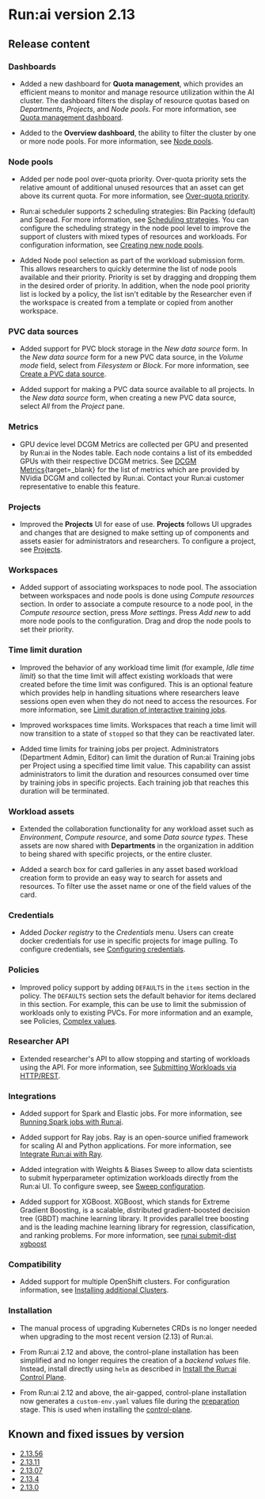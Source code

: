 # Run:ai version 2.13

## Release content

### Dashboards
<!-- RUN9530/9577 New Dashboard for Quota management -->
* Added a new dashboard for **Quota management**, which provides an efficient means to monitor and manage resource utilization within the AI cluster. The dashboard filters the display of resource quotas based on *Departments*, *Projects*, and *Node pools*. For more information, see [Quota management dashboard](../admin/admin-ui-setup/dashboard-analysis.md#quota-management-dashboard).

* Added to the **Overview dashboard**, the ability to filter the cluster by one or more node pools. For more information, see [Node pools](../Researcher/scheduling/using-node-pools.md).

### Node pools

* Added per node pool over-quota priority. Over-quota priority sets the relative amount of additional unused resources that an asset can get above its current quota. For more information, see [Over-quota priority](../Researcher/scheduling/the-runai-scheduler.md#over-quota-priority).

<!-- RUN-9960/9961 Per node-pool GPU placement strategy -->
* Run:ai scheduler supports 2 scheduling strategies: Bin Packing (default) and Spread. For more information, see [Scheduling strategies](../Researcher/scheduling/strategies.md). You can configure the scheduling strategy in the node pool level to improve the support of clusters with mixed types of resources and workloads. For configuration information, see [Creating new node pools](../Researcher/scheduling/using-node-pools.md#creating-new-node-pools).

* Added Node pool selection as part of the workload submission form. This allows researchers to quickly determine the list of node pools available and their priority. Priority is set by dragging and dropping them in the desired order of priority. In addition, when the node pool priority list is locked by a policy, the list isn't editable by the Researcher even if the workspace is created from a template or copied from another workspace.

### PVC data sources
<!-- RUN-9826/10186 Support PVC from block storage -->
* Added support for PVC block storage in the *New data source* form. In the *New data source* form for a new PVC data source, in the *Volume mode* field, select from *Filesystem* or *Block*. For more information, see [Create a PVC data source](../Researcher/user-interface/workspaces/create/create-ds.md#create-a-pvc-data-source).

<!-- RUN-8904/8960 - Cluster wide PVC in workspaces -->
* Added support for making a PVC data source available to all projects. In the *New data source* form, when creating a new PVC data source, select *All* from the *Project* pane.

### Metrics

* GPU device level DCGM Metrics are collected per GPU and presented by Run:ai in the Nodes table. Each node contains a list of its embedded GPUs with their respective DCGM metrics. See [DCGM Metrics](https://docs.nvidia.com/datacenter/dcgm/latest/user-guide/feature-overview.html#metrics){target=_blank} for the list of metrics which are provided by NVidia DCGM and collected by Run:ai. Contact your Run:ai customer representative to enable this feature.

### Projects
<!-- RUN-9312/9313 Projects V2 -->
* Improved the **Projects** UI for ease of use. **Projects** follows UI upgrades and changes that are designed to make setting up of components and assets easier for administrators and researchers. To configure a project, see [Projects](../admin/admin-ui-setup/project-setup.md).

### Workspaces

<!-- RUN-9359/9360 Incorporating Node Pools in Workspaces -->
* Added support of associating workspaces to node pool.
The association between workspaces and node pools is done using *Compute resources* section. In order to associate a compute resource to a node pool, in the *Compute resource* section, press *More settings*. Press *Add new* to add more node pools to the configuration. Drag and drop the node pools to set their priority.

### Time limit duration

* Improved the behavior of any workload time limit (for example, *Idle time limit*) so that the time limit will affect existing workloads that were created before the time limit was configured. This is an optional feature which provides help in handling situations where researchers leave sessions open even when they do not need to access the resources. For more information, see [Limit duration of interactive training jobs](../admin/admin-ui-setup/project-setup.md#limit-duration-of-interactive-and-training-jobs).

* Improved workspaces time limits. Workspaces that reach a time limit will now transition to a state of `stopped` so that they can be reactivated later.

* Added time limits for training jobs per project. Administrators (Department Admin, Editor) can limit the duration of Run:ai Training jobs per Project using a specified time limit value. This capability can assist administrators to limit the duration and resources consumed over time by training jobs in specific projects. Each training job that reaches this duration will be terminated.

### Workload assets

<!-- RUN-8862/9292 - Department as a workspace asset creation scope - phase 1 -->
* Extended the collaboration functionality for any workload asset such as *Environment*, *Compute resource*, and some *Data source types*. These assets are now shared with **Departments** in the organization in addition to being shared with specific projects, or the entire cluster.

<!-- RUN-9364/10850 Search box for cards in V2 assets -->
* Added a search box for card galleries in any asset based workload creation form to provide an easy way to search for assets and resources. To filter use the asset name or one of the field values of the card.

### Credentials

<!-- RUN-9843/9852 - Allow researcher to create docker registry secrets -->
* Added *Docker registry* to the *Credentials* menu. Users can create docker credentials for use in specific projects for image pulling. To configure credentials, see [Configuring credentials](../admin/admin-ui-setup/credentials-setup.md#configuring-credentials).

<!-- RUN-8453/8454/8927 Technical documentation of 'Projects new parameters and options' use existing namespace, status, and more added to projects v2-->

### Policies
<!-- RUN-10588/10590 Allow workload policy to prevent the use of a new pvc -->
* Improved policy support by adding `DEFAULTS` in the `items` section in the policy. The `DEFAULTS` section sets the default behavior for items declared in this section. For example, this can be use to limit the submission of workloads only to existing PVCs. For more information and an example, see Policies, [Complex values](../admin/workloads/policies.md#complex-values).

### Researcher API

<!-- RUN-8631/8880 Researcher API for train jobs -->
* Extended researcher's API to allow stopping and starting of workloads using the API. For more information, see [Submitting Workloads via HTTP/REST](../developer/cluster-api/submit-rest.md).

### Integrations
<!-- RUN-9651/9652 Schedule and support of Elastic Jobs (Spark) -->
* Added support for Spark and Elastic jobs. For more information, see [Running Spark jobs with Run:ai](../admin/integration/spark.md#).
<!-- RUN-9024/9027 Ray Support - schedule and support of Ray Jobs -->
* Added support for Ray jobs. Ray is an open-source unified framework for scaling AI and Python applications. For more information, see [Integrate Run:ai with Ray](../admin/integration/ray.md#integrate-runai-with-ray).

* Added integration with Weights & Biases Sweep to allow data scientists to submit hyperparameter optimization workloads directly from the Run:ai UI. To configure sweep, see [Sweep configuration](../admin/integration/weights-and-biases.md#sweep-configuration).

<!-- RUN-9510 -->
* Added support for XGBoost. XGBoost, which stands for Extreme Gradient Boosting, is a scalable, distributed gradient-boosted decision tree (GBDT) machine learning library. It provides parallel tree boosting and is the leading machine learning library for regression, classification, and ranking problems. For more information, see [runai submit-dist xgboost](../Researcher/cli-reference/runai-submit-dist-xgboost.md)

### Compatibility

* Added support for multiple OpenShift clusters. For configuration information, see [Installing additional Clusters](../admin/runai-setup/self-hosted/ocp/additional-clusters.md).

### Installation

* The manual process of upgrading Kubernetes CRDs is no longer needed when upgrading to the most recent version (2.13) of Run:ai.

* From Run:ai 2.12 and above, the control-plane installation has been simplified and no longer requires the creation of a *backend values* file. Instead, install directly using `helm` as described in [Install the Run:ai Control Plane](../admin/runai-setup/self-hosted/k8s/backend.md#install-the-control-plane).

* From Run:ai 2.12 and above, the air-gapped, control-plane installation now generates a `custom-env.yaml` values file during the [preparation](../admin/runai-setup/self-hosted/k8s/preparations.md#prepare-installation-artifacts) stage. This is used when installing the [control-plane](../admin/runai-setup/self-hosted/k8s/backend.md#install-the-control-plane).

## Known and fixed issues by version

* [2.13.56](../bugfixes/fixes-2-13.md#version-21356)
* [2.13.11](../bugfixes/fixes-2-13.md#version-21311)
* [2.13.07](../bugfixes/fixes-2-13.md#version-2137)
* [2.13.4](../bugfixes/fixes-2-13.md#version-2134)
* [2.13.0](../bugfixes/fixes-2-13.md#version-2130)
